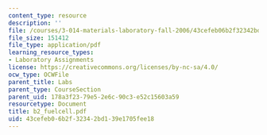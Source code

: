 ```yaml
---
content_type: resource
description: ''
file: /courses/3-014-materials-laboratory-fall-2006/43cefeb06b2f32342bd139e1705fee18_b2_fuelcell.pdf
file_size: 151412
file_type: application/pdf
learning_resource_types:
- Laboratory Assignments
license: https://creativecommons.org/licenses/by-nc-sa/4.0/
ocw_type: OCWFile
parent_title: Labs
parent_type: CourseSection
parent_uid: 178a3f23-79e5-2e6c-90c3-e52c15603a59
resourcetype: Document
title: b2_fuelcell.pdf
uid: 43cefeb0-6b2f-3234-2bd1-39e1705fee18
---
```

